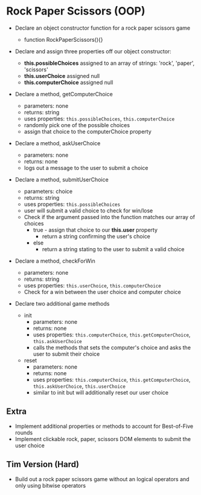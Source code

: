 # Rock Paper Scissors (OOP)

- Declare an object constructor function for a rock paper scissors game
    - function RockPaperScissors(){}

- Declare and assign three properties off our object constructor:
    - **this.possibleChoices** assigned to an array of strings: 'rock', 'paper', 'scissors'
    - **this.userChoice** assigned null
    - **this.computerChoice** assigned null

- Declare a method, getComputerChoice
    - parameters: none
    - returns: string
    - uses properties: `this.possibleChoices`, `this.computerChoice`
    - randomly pick one of the possible choices
    - assign that choice to the computerChoice property

- Declare a method, askUserChoice
    - parameters: none
    - returns: none
    - logs out a message to the user to submit a choice

- Declare a method, submitUserChoice
    - parameters: choice
    - returns: string
    - uses properties: `this.possibleChoices`
    - user will submit a valid choice to check for win/lose
    - Check if the argument passed into the function matches our array of choices
        - true - assign that choice to our **this.user** property
            - return a string confirming the user's choice
        - else 
            - return a string stating to the user to submit a valid choice

- Declare a method, checkForWin
    - parameters: none
    - returns: string
    - uses properties: `this.userChoice`, `this.computerChoice`
    - Check for a win between the user choice and computer choice

- Declare two additional game methods
    - init
        - parameters: none
        - returns: none
        - uses properties: `this.computerChoice`, `this.getComputerChoice`, `this.askUserChoice`
        - calls the methods that sets the computer's choice and asks the user to submit their choice
    - reset
        - parameters: none
        - returns: none
        - uses properties: `this.computerChoice`, `this.getComputerChoice`, `this.askUserChoice`, `this.userChoice`
        - similar to init but will additionally reset our user choice

## Extra
- Implement additional properties or methods to account for Best-of-Five rounds
- Implement clickable rock, paper, scissors DOM elements to submit the user choice


## Tim Version (Hard)
- Build out a rock paper scissors game without an logical operators and only using bitwise operators